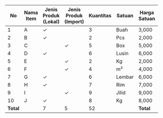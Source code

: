 | No  | Nama Item | Jenis Produk (Lokal) | Jenis Produk (Import) | Kuantitas | Satuan  | Harga Satuan | Jumlah  |
|-----|-----------|----------------------|-----------------------|-----------|---------|--------------|---------|
| 1   | A         | ✓                    |                       | 3         | Buah    | 3,000        | 9,000   |
| 2   | B         | ✓                    |                       | 2         | Pcs     | 2,000        | 4,000   |
| 3   | C         |                      | ✓                     | 5         | Box     | 5,000        | 25,000  |
| 4   | D         | ✓                    |                       | 6         | Lusin   | 6,000        | 36,000  |
| 5   | E         |                      | ✓                     | 2         | Kg      | 2,000        | 4,000   |
| 6   | F         |                      | ✓                     | 4         | m³      | 4,000        | 16,000  |
| 7   | G         | ✓                    |                       | 6         | Lembar  | 6,000        | 36,000  |
| 8   | H         | ✓                    |                       | 7         | Rim     | 7,000        | 49,000  |
| 9   | I         |                      | ✓                     | 9         | Jilid   | 9,000        | 81,000  |
| 10  | J         | ✓                    |                       | 8         | Kg      | 8,000        | 64,000  |
| **Total** |           | 7                    | 5                     | 52        |         | **Total**    | 324,000 |